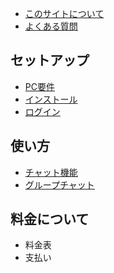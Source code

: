 - [このサイトについて](README.md)
- [よくある質問](faq.md)

## セットアップ

- [PC要件](chapter1/1-1.md)
- [インストール](chapter1/1-2.md)
- [ログイン](chapter1/1-3.md)

## 使い方

- [チャット機能](chapter2/2-1.md)
- [グループチャット](chapter2/2-2.md)

## 料金について

- 料金表
- 支払い

